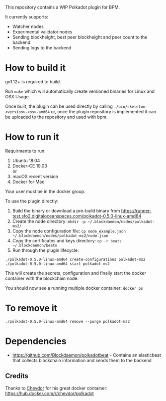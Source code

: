 This repository contains a WIP Polkadot plugin for BPM.

It currently supports:

- Watcher nodes
- Experimental validator nodes
- Sending blockheight, best peer blockheight and peer count to the backend
- Sending logs to the backend

# How to build it

go1.12+ is required to build.

Run `make` which will automatically create versioned binaries for Linux and OSX
Usage.

Once built, the plugin can be used directly by calling `./bin/skeleton-<version>-<os>-amd64` or, once the plugin repository is implemented it can be uploaded to the repository and used with bpm.

# How to run it

Requirments to run:

1. Ubuntu 18.04
2. Docker-CE 19.03  
or
1. macOS recent version
2. Docker for Mac 

Your user must be in the docker group.  

To use the plugin directly:

1. Build the binary or download a pre-build binary from https://runner-test.sfo2.digitaloceanspaces.com/polkadot-0.5.0-linux-amd64
2. Create the node directory: `mkdir -p ~/.blockdaemon/nodes/polkadot-ms2/`
3. Copy the node configuration file: `cp node_example.json ~/.blockdaemon/nodes/polkadot-ms2/node.json`
4. Copy the certificates and keys directory: `cp -r beats ~/.blockdaemon/beats`
5. Run through the plugin lifecycle:

```
./polkadot-0.5.0-linux-amd64 create-configurations polkadot-ms2
./polkadot-0.5.0-linux-amd64 start polkadot-ms2
```

This will create the secrets, configuration and finally start the docker container with the blockchain node. 

You should now see a running multiple docker container: `docker ps`

# To remove it

```
./polkadot-0.5.0-linux-amd64 remove --purge polkadot-ms2
```

# Dependencies

* https://github.com/Blockdaemon/polkadotbeat - Contains an elasticbeat that collects blockchain information and sends them to the backend

## Credits
Thanks to [Chevdor](https://github.com/chevdor) for his great docker container: https://hub.docker.com/r/chevdor/polkadot

 
